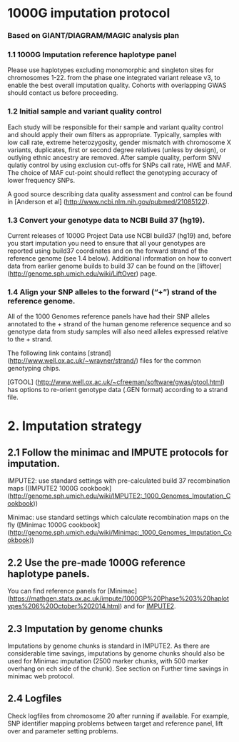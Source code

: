 # 1000G imputation protocol
### Based on GIANT/DIAGRAM/MAGIC analysis plan

### 1.1 1000G Imputation reference haplotype panel
Please use haplotypes excluding monomorphic and singleton sites for chromosomes 1-22. from the phase one integrated variant release v3, to enable the best overall imputation quality. Cohorts with overlapping GWAS should contact us before proceeding.

### 1.2 Initial sample and variant quality control
Each study will be responsible for their sample and variant quality control and should apply their own filters as appropriate. Typically, samples with low call rate, extreme heterozygosity, gender mismatch with chromosome X variants, duplicates, first or second degree relatives (unless by design), or outlying ethnic ancestry are removed. After sample quality, perform SNV qulatiy control by using exclusion cut-offs for SNPs call rate, HWE and MAF. The choice of MAF cut-point should reflect the genotyping accuracy of lower frequency SNPs.

A good source describing data quality assessment and control can be found in [Anderson et al] (http://www.ncbi.nlm.nih.gov/pubmed/21085122). 

### 1.3 Convert your genotype data to NCBI Build 37 (hg19).
Current releases of 1000G Project Data use NCBI build37 (hg19) and, before you start imputation you need to ensure that all your genotypes are reported using build37 coordinates and on the forward strand of the reference genome (see 1.4 below). Additional information on how to convert data from earlier genome builds to build 37 can be found on the [liftover] (http://genome.sph.umich.edu/wiki/LiftOver) page.

### 1.4 Align your SNP alleles to the forward (“+”) strand of the reference genome. 
All of the 1000 Genomes reference panels have had their SNP alleles annotated to the + strand of the human genome reference sequence and so genotype data from study samples will also need alleles expressed relative to the + strand.

The following link contains [strand] (http://www.well.ox.ac.uk/~wrayner/strand/) files for the common genotyping chips. 

[GTOOL] (http://www.well.ox.ac.uk/~cfreeman/software/gwas/gtool.html) has options to re-orient genotype data (.GEN format) according to a strand file.

# 2. Imputation strategy

## 2.1 Follow the minimac and IMPUTE protocols for imputation.

IMPUTE2: use standard settings with pre-calculated build 37 recombination maps
([IMPUTE2 1000G cookbook] (http://genome.sph.umich.edu/wiki/IMPUTE2:_1000_Genomes_Imputation_Cookbook))

Minimac: use standard settings which calculate recombination maps on the fly ([Minimac 1000G cookbook] (http://genome.sph.umich.edu/wiki/Minimac:_1000_Genomes_Imputation_Cookbook))

## 2.2 Use the pre-made 1000G reference haplotype panels.
You can find reference panels for [Minimac] (https://mathgen.stats.ox.ac.uk/impute/1000GP%20Phase%203%20haplotypes%206%20October%202014.html) and for [IMPUTE2](https://mathgen.stats.ox.ac.uk/impute/1000GP_Phase3.html).

## 2.3 Imputation by genome chunks
Imputations by genome chunks is standard in IMPUTE2. As there are considerable time savings, imputations by genome chunks should also be used for Minimac imputation (2500 marker chunks, with 500 marker overhang on ech side of the chunk). See section on Further time savings in minimac web protocol.

## 2.4 Logfiles
Check logfiles from chromosome 20 after running if available. For example, SNP identifier mapping problems between target and reference panel, lift over and parameter setting problems.
















